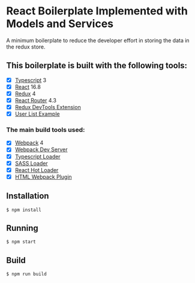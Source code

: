 # React Boilerplate Implemented with Models and Services

A minimum boilerplate to reduce the developer effort in storing the data in the redux store.

## This boilerplate is built with the following tools:

- [x] [Typescript](https://www.typescriptlang.org/) 3
- [x] [React](https://facebook.github.io/react/) 16.8
- [x] [Redux](https://github.com/reactjs/redux) 4
- [x] [React Router](https://github.com/ReactTraining/react-router) 4.3
- [x] [Redux DevTools Extension](https://github.com/zalmoxisus/redux-devtools-extension)
- [x] [User List Example](https://github.com/harish9312/react-ts-model-boilerplate/blob/master/src/app/models/UserModel.ts)

### The main build tools used:

- [x] [Webpack](https://webpack.github.io) 4
- [x] [Webpack Dev Server](https://github.com/webpack/webpack-dev-server)
- [x] [Typescript Loader](https://github.com/TypeStrong/ts-loader)
- [x] [SASS Loader](https://github.com/webpack-contrib/sass-loader)
- [x] [React Hot Loader](https://github.com/gaearon/react-hot-loader)
- [x] [HTML Webpack Plugin](https://github.com/ampedandwired/html-webpack-plugin)

## Installation

```
$ npm install
```

## Running

```
$ npm start
```

## Build

```
$ npm run build
```
